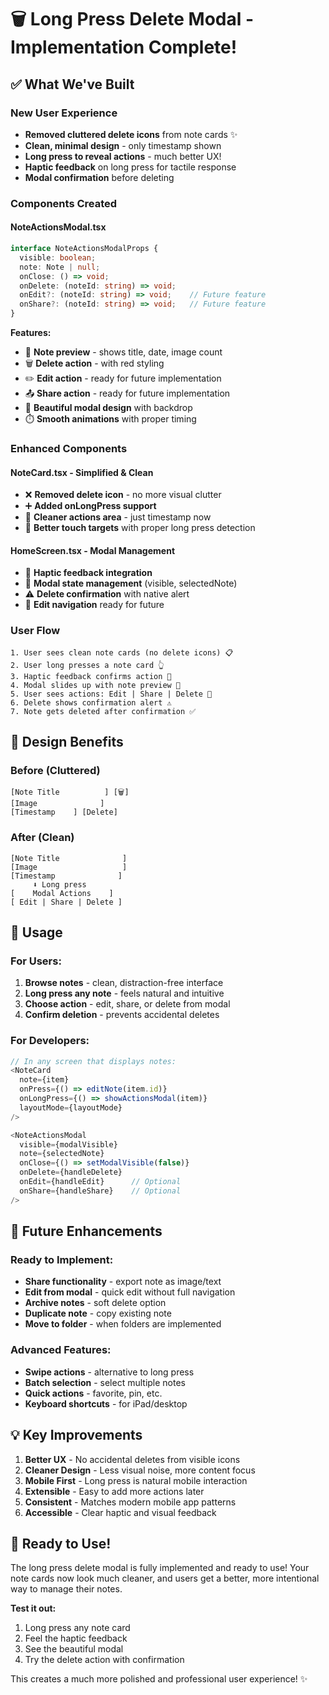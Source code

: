 # 🗑️ Long Press Delete Modal - Implementation Complete!

## ✅ What We've Built

### **New User Experience**
- **Removed cluttered delete icons** from note cards ✨
- **Clean, minimal design** - only timestamp shown
- **Long press to reveal actions** - much better UX!
- **Haptic feedback** on long press for tactile response
- **Modal confirmation** before deleting

### **Components Created**

#### **NoteActionsModal.tsx**
```typescript
interface NoteActionsModalProps {
  visible: boolean;
  note: Note | null;
  onClose: () => void;
  onDelete: (noteId: string) => void;
  onEdit?: (noteId: string) => void;    // Future feature
  onShare?: (noteId: string) => void;   // Future feature
}
```

**Features:**
- 📝 **Note preview** - shows title, date, image count
- 🗑️ **Delete action** - with red styling
- ✏️ **Edit action** - ready for future implementation
- 📤 **Share action** - ready for future implementation
- 🎨 **Beautiful modal design** with backdrop
- ⏱️ **Smooth animations** with proper timing

### **Enhanced Components**

#### **NoteCard.tsx - Simplified & Clean**
- ❌ **Removed delete icon** - no more visual clutter
- ➕ **Added onLongPress support** 
- 🧹 **Cleaner actions area** - just timestamp now
- 📱 **Better touch targets** with proper long press detection

#### **HomeScreen.tsx - Modal Management**
- 📱 **Haptic feedback integration**
- 🎯 **Modal state management** (visible, selectedNote)
- ⚠️ **Delete confirmation** with native alert
- 🚀 **Edit navigation** ready for future

### **User Flow**

```
1. User sees clean note cards (no delete icons) 📋
2. User long presses a note card 👆
3. Haptic feedback confirms action 📳
4. Modal slides up with note preview 📱
5. User sees actions: Edit | Share | Delete 🎯
6. Delete shows confirmation alert ⚠️
7. Note gets deleted after confirmation ✅
```

## 🎨 Design Benefits

### **Before (Cluttered)**
```
[Note Title          ] [🗑️]
[Image              ]
[Timestamp    ] [Delete]
```

### **After (Clean)**
```
[Note Title              ]
[Image                   ]
[Timestamp              ]
     ⬇️ Long press
[    Modal Actions    ]
[ Edit | Share | Delete ]
```

## 🚀 Usage

### **For Users:**
1. **Browse notes** - clean, distraction-free interface
2. **Long press any note** - feels natural and intuitive
3. **Choose action** - edit, share, or delete from modal
4. **Confirm deletion** - prevents accidental deletes

### **For Developers:**
```typescript
// In any screen that displays notes:
<NoteCard
  note={item}
  onPress={() => editNote(item.id)}
  onLongPress={() => showActionsModal(item)}
  layoutMode={layoutMode}
/>

<NoteActionsModal
  visible={modalVisible}
  note={selectedNote}
  onClose={() => setModalVisible(false)}
  onDelete={handleDelete}
  onEdit={handleEdit}      // Optional
  onShare={handleShare}    // Optional
/>
```

## 🎯 Future Enhancements

### **Ready to Implement:**
- **Share functionality** - export note as image/text
- **Edit from modal** - quick edit without full navigation
- **Archive notes** - soft delete option
- **Duplicate note** - copy existing note
- **Move to folder** - when folders are implemented

### **Advanced Features:**
- **Swipe actions** - alternative to long press
- **Batch selection** - select multiple notes
- **Quick actions** - favorite, pin, etc.
- **Keyboard shortcuts** - for iPad/desktop

## 💡 Key Improvements

1. **Better UX** - No accidental deletes from visible icons
2. **Cleaner Design** - Less visual noise, more content focus
3. **Mobile First** - Long press is natural mobile interaction
4. **Extensible** - Easy to add more actions later
5. **Consistent** - Matches modern mobile app patterns
6. **Accessible** - Clear haptic and visual feedback

## 🎉 Ready to Use!

The long press delete modal is fully implemented and ready to use! Your note cards now look much cleaner, and users get a better, more intentional way to manage their notes.

**Test it out:**
1. Long press any note card
2. Feel the haptic feedback
3. See the beautiful modal
4. Try the delete action with confirmation

This creates a much more polished and professional user experience! ✨
